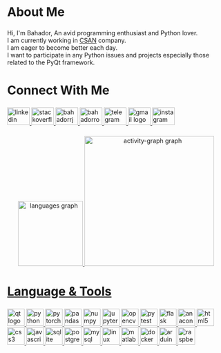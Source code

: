 <h1 align="left">About Me</h1>

###

<p align="left">Hi, I'm Bahador, An avid programming enthusiast and Python lover.<br>I am currently working in <a href="https://ircsan.com/" target="blank">CSAN</a> company.<br>I am eager to become better each day.<br>I want to participate in any Python issues and projects especially those related to the PyQt framework.</p>

###

<h1 align="left">Connect With Me</h1>

###

<div align="left">
  <a href="https://www.linkedin.com/in/bahador-rousta-jorshary-37093224b" target="_blank">
    <img src="https://raw.githubusercontent.com/maurodesouza/profile-readme-generator/master/src/assets/icons/social/linkedin/default.svg" width="52" height="40" alt="linkedin logo"  />
  </a>
  <a href="stackoverflow.com/users/21226530" target="_blank">
    <img src="https://raw.githubusercontent.com/maurodesouza/profile-readme-generator/master/src/assets/icons/social/stackoverflow/default.svg" width="52" height="40" alt="stackoverflow logo"  />
  </a>
  <a href="https://www.leetcode.com/bahadorrj" target="blank">
    <img src="https://raw.githubusercontent.com/rahuldkjain/github-profile-readme-generator/master/src/images/icons/Social/leet-code.svg" alt="bahadorrj" height="40" width="52"  />
  </a>
  <a href="https://kaggle.com/bahadorrousta" target="blank">
    <img src="https://raw.githubusercontent.com/rahuldkjain/github-profile-readme-generator/master/src/images/icons/Social/kaggle.svg" alt="bahadorrousta" height="40" width="52"  />
  </a>
  <a href="https://t.me/bahadorrj" target="_blank">
    <img src="https://raw.githubusercontent.com/maurodesouza/profile-readme-generator/master/src/assets/icons/social/telegram/default.svg" width="52" height="40" alt="telegram logo"  />
  </a>
  <a href="bahador.jorshary@gmail.com" target="_blank">
    <img src="https://raw.githubusercontent.com/maurodesouza/profile-readme-generator/master/src/assets/icons/social/gmail/default.svg" width="52" height="40" alt="gmail logo"  />
  </a>
  <a href="https://instagram.com/bahadorrj" target="_blank">
    <img src="https://raw.githubusercontent.com/maurodesouza/profile-readme-generator/master/src/assets/icons/social/instagram/default.svg" width="52" height="40" alt="instagram logo"  />
</div>

###

<div align="center">
  <img src="https://github-readme-stats.vercel.app/api/top-langs?username=bahadorrj&locale=en&hide_title=false&layout=compact&card_width=320&langs_count=5&theme=dark&hide_border=false&order=2" height="150" alt="languages graph"  />
  <img src="https://github-readme-activity-graph.vercel.app/graph?username=bahadorrj&radius=16&theme=react&area=true&order=5&bg_color=151515" height="300" alt="activity-graph graph"  />
</div>

###

<h1 align="left">Language & Tools</h1>

###

<div align="left">
  <img src="https://cdn.jsdelivr.net/gh/devicons/devicon/icons/qt/qt-original.svg" height="40" width="40" alt="qt logo"  />
  <img src="https://cdn.jsdelivr.net/gh/devicons/devicon/icons/python/python-original.svg" height="40" width="40" alt="python logo"  />
  <img src="https://cdn.jsdelivr.net/gh/devicons/devicon/icons/pytorch/pytorch-original.svg" height="40" width="40" alt="pytorch logo"  />
  <img src="https://cdn.jsdelivr.net/gh/devicons/devicon/icons/pandas/pandas-original.svg" height="40" width="40" alt="pandas logo"  />
  <img src="https://cdn.jsdelivr.net/gh/devicons/devicon/icons/numpy/numpy-original.svg" height="40" width="40" alt="numpy logo"  />
  <img src="https://cdn.jsdelivr.net/gh/devicons/devicon/icons/jupyter/jupyter-original.svg" height="40" width="40" alt="jupyter logo"  />
  <img src="https://cdn.jsdelivr.net/gh/devicons/devicon/icons/opencv/opencv-original.svg" height="40" width="40" alt="opencv logo"  />
  <img src="https://cdn.jsdelivr.net/gh/devicons/devicon/icons/pytest/pytest-original.svg" height="40" width="40" alt="pytest logo"  />
  <img src="https://cdn.jsdelivr.net/gh/devicons/devicon/icons/flask/flask-original.svg" height="40" width="40" alt="flask logo"  />
  <img src="https://cdn.jsdelivr.net/gh/devicons/devicon/icons/anaconda/anaconda-original.svg" height="40" width="40" alt="anaconda logo"  />
  <img src="https://cdn.jsdelivr.net/gh/devicons/devicon/icons/html5/html5-original.svg" height="40" width="40" alt="html5 logo"  />
  <img src="https://cdn.jsdelivr.net/gh/devicons/devicon/icons/css3/css3-original.svg" height="40" width="40" alt="css3 logo"  />
  <img src="https://cdn.jsdelivr.net/gh/devicons/devicon/icons/javascript/javascript-original.svg" height="40" width="40" alt="javascript logo"  />
  <img src="https://cdn.jsdelivr.net/gh/devicons/devicon/icons/sqlite/sqlite-original.svg" height="40" width="40" alt="sqlite logo"  />
  <img src="https://cdn.jsdelivr.net/gh/devicons/devicon/icons/postgresql/postgresql-original.svg" height="40" width="40" alt="postgresql logo"  />
  <img src="https://cdn.jsdelivr.net/gh/devicons/devicon/icons/mysql/mysql-original.svg" height="40" width="40" alt="mysql logo"  />
  <img src="https://cdn.jsdelivr.net/gh/devicons/devicon/icons/linux/linux-original.svg" height="40" width="40" alt="linux logo"  />
  <img src="https://cdn.jsdelivr.net/gh/devicons/devicon/icons/matlab/matlab-original.svg" height="40" width="40" alt="matlab logo"  />
  <img src="https://cdn.jsdelivr.net/gh/devicons/devicon/icons/docker/docker-original.svg" height="40" width="40" alt="docker logo"  />
  <img src="https://cdn.jsdelivr.net/gh/devicons/devicon/icons/arduino/arduino-original.svg" height="40" width="40" alt="arduino logo"  />
  <img src="https://cdn.jsdelivr.net/gh/devicons/devicon/icons/raspberrypi/raspberrypi-original.svg" height="40" width="40" alt="raspberrypi logo"  />
</div>

###
